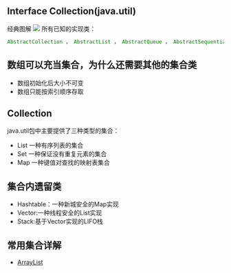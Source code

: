 ## Interface Collection(java.util)
经典图解
![](https://llhyoudao.oss-cn-shenzhen.aliyuncs.com/%E6%9C%89%E9%81%93%E4%BA%91/20210125001.jpg)
所有已知的实现类：
```java
AbstractCollection ， AbstractList ， AbstractQueue ， AbstractSequentialList ， AbstractSet ， ArrayBlockingQueue ， ArrayDeque ， ArrayList ， AttributeList ， BeanContextServicesSupport ， BeanContextSupport ， ConcurrentHashMap.KeySetView ， ConcurrentLinkedDeque ， ConcurrentLinkedQueue ， ConcurrentSkipListSet ， CopyOnWriteArrayList ， CopyOnWriteArraySet ， DelayQueue ， EnumSet ， HashSet ， JobStateReasons ， LinkedBlockingDeque ， LinkedBlockingQueue ， LinkedHashSet ， LinkedList ， LinkedTransferQueue ， PriorityBlockingQueue ， PriorityQueue ， RoleList ， RoleUnresolvedList ， Stack ， SynchronousQueue ， TreeSet ， Vector 
```

## 数组可以充当集合，为什么还需要其他的集合类
- 数组初始化后大小不可变
- 数组只能按索引顺序存取

## Collection
java.util包中主要提供了三种类型的集合：
- List 一种有序列表的集合
- Set 一种保证没有重复元素的集合
- Map 一种键值对查找的映射表集合

## 集合内遗留类
- Hashtable：一种新城安全的Map实现
- Vector:一种线程安全的List实现
- Stack:基于Vector实现的LIFO栈

## 常用集合详解
- [ArrayList](ArrayList详解.md)